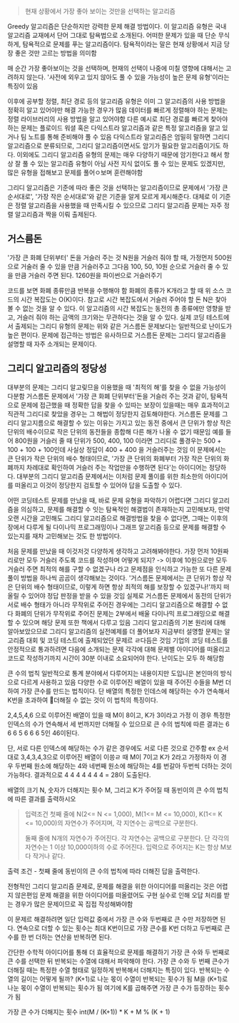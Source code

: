 > 현재 상황에서 가장 좋아 보이는 것만을 선택하는 알고리즘

Greedy 알고리즘은 단순하지만 강력한 문제 해결 방법이다. 이 알고리즘 유형은 국내 알고리즘 교재에서 단어 그대로 탐욕법으로 소개된다.
어떠한 문제가 있을 때 단순 무식하게, 탐욕적으로 문제를 푸는 알고리즘이다.
탐욕적이라는 말은 현재 상황에서 지금 당장 좋은 것만 고르는 방법을 의미함

매 순간 가장 좋아보이는 것을 선택하며, 현재의 선택이 나중에 미칠 영향에 대해서는 고려하지 않는다.
'사전에 외우고 있지 않아도 풀 수 있을 가능성이 높은 문제 유형'이라는 특징이 있음

이후에 공부할 정렬, 최단 경로 등의 알고리즘 유형은 이미 그 알고리즘의 사용 방법을 정확히 알고 있어야만 해결 가능한 경우가 많음
데이터를 빠르게 정렬해야 하는 문제는 정렬 라이브러리의 사용 방법을 알고 있어야함
다른 예시로 최단 경로를 빠르게 찾아야 하는 문제는 플로이드 워셜 혹은 다익스트라 알고리즘과 같은 특정 알고리즘을 알고 있거나 팀 노트를 통해 준비해야 풀 수 있음
다익스트라 알고리즘은 엄밀히 말하면 그리디 알고리즘으로 분류되므로, 그리디 알고리즘이면서도 암기가 필요한 알고리즘이기도 하다.
이외에도 그리디 알고리즘 유형의 문제는 매우 다양하기 때문에 암기한다고 해서 항상 잘 풀 수 있는 알고리즘 유형이 아님
사전 지식 없이도 풀 수 있는 문제도 있겠지만, 많은 유형을 접해보고 문제를 풀어ㅇ보며 훈련해야함

그리디 알고리즘은 기준에 따라 좋은 것을 선택하는 알고리즘이므로 문제에서 '가장 큰 순서대로', '가장 작은 순서대로'와 같은 기준을 알게 모르게 제시해준다. 대체로 이 기준은 정렬 알고리즘을 사용했을 때 만족시킬 수 있으므로 그리디 알고리즘 문제는 자주 정렬 알고리즘과 짝을 이뤄 출제된다.
## 거스름돈
'가장 큰 화폐 단위부터' 돈을 거슬러 주는 것
N원을 거슬러 줘야 할 때, 가정먼저 500원으로 거술러 줄 수 있을 만큼 거슬러주고
그다음 100, 50, 10원 순으로 거슬러 줄 수 있을 만큼 거슬러 주면 된다.
1260원을 파이썬으로 거슬러주기

코드를 보면 화폐 종류만큼 반복을 수행해야 함
화폐의 종류가 K개라고 할 때 위 소스 코드의 시간 복잡도는 O(K)이다.
참고로 시간 복잡도에서 거슬러 주어야 할 돈 N은 찾아볼 수 없는 것을 알 수 있다.
이 알고리즘의 시간 복잡도는 동전의 총 종류에만 영향을 받고, 거슬러 줘야 하는 금액의 크기와는 무관하다는 것을 알 수 있다.
실제 코딩 테스트에서 출제되는 그리디 유형의 문제는 위와 같은 거스름돈 문제보다는 일반적으로 난이도가 높은 편이다.
문제에 접근하는 방법은 유사하므로 거스름돈 문제는 그리디 알고리즘을 설명할 때 자주 소개되는 문제이다.

## 그리디 알고리즘의 정당성
대부분의 문제는 그리디 알고맂므을 이용했을 때 '최적의 해'를 찾을 수 없을 가능성이 다분함
거스름돈 문제에서 '가장 큰 화폐 단위부터'돈을 거슬러 주는 것과 같이, 탐욕적으로 문제에 접근했을 때 정확한 답을 찾을 수 있따는 보장이 있을때는 매우 효과적이고 직관적
그리디로 찾았을 경우는 그 해법이 정당한지 검토해야한다.
거스름돈 문제를 그리디 알고지름으로 해결할 수 있는 이유는 가지고 있는 동전 중에서 큰 단위가 항상 작은 단위의 배수이므로 작은 단위의 동전들을 종합해 다른 해가 나올 수 없기 때문임
예를 들어 800원을 거슬러 줄 때 단위가 500, 400, 100 이라면 그리디로 풀경우는 500 + 100 + 100 + 100인데 사실상 정답이 400 + 400 을 거슬러주는 것임
이 문제에서는 큰 단위가 작은 단위의 배수 형태이므로, '가장 큰 단위의 화폐부터 가장 작은 단위의 화폐까지 차례대로 확인하여 거슬러 주는 작업만을 수행하면 된다'는 아이디어는 정당하다. 대부분의 그리디 알고리즘 문제에서는 이처럼 문제 풀이를 위한 최소한의 아이디어를 떠올리고 이것이 정당한지 검토할 수 있어야 답을 도출할 수 있다.

어떤 코딩테스트 문제를 만났을 때, 바로 문제 유형을 파악하기 어렵다면 그리디 알고리즘을 의심하고, 문제를 해결할 수 잇는 탐욕적인 해결법이 존재하는지 고민해보자, 만약 오랜 시간을 고민해도 그리디 알고리즘으로 해결방법을 찾을 수 없다면, 그때는 이후의 장에서 다루게 될 다이나믹 프로그래밍이나 그래프 알고리즘 등으로 문제를 해결할 수 있는지를 재차 고민해보는 것도 한 방법이다.

처음 문제를 만났을 때 이것저것 다양하게 생각하고 고려해봐야한다.
가장 먼저 10원짜리로만 모두 거슬러 주도록 코드를 작성하며 어떻게 되지?
-> 이후에 10원으로만 모두 거슬러 주면 최적의 해를 구할 수 없겠구나 라고 문제점을 인식하고 가능한 또 다른 문제풀이 방법을 하나씩 곰곰이 생각해보는 것이다. 
'거스름돈 문제에서는 큰 단위가 항상 작은 단위의 배수 형태이므로, 이렇게 하면 항상 최적의 해를 보장할 수 있겠구나!'까지 떠올릴 수 있어야 정답 판정을 받을 수 있을 것임
실제로 거스름돈 문제에서 동전의 단위가 서로 배수 형태가 아니라 무작위로 주어진 경우에는 그리디 알고리즘으로 해결할 수 없다 화폐의 단위가 무작위로 주어진 문제는 2부에서 배울 다이나믹 프로그래밍으로 해결할 수 있으며 해당 문제 또한 책에서 다루고 있음
그리디 알고리즘의 기본 원리에 대해 알아보았으므로 그리디 알고리즘의 실전예제를 더 풀어보자
지금부터 설명할 문제는 알고리즘 대회 및 코딩 테스트에 출제되었던 문제르 ㄹ다듬은 것임
기업의 코딩 테스트를 안정적으로 통과하려면 다음에 소개되는 문제 각각에 대해 문제별 아이디어를 떠올리고 코드로 작성하기까지 시간이 30분 이내로 소요되어야 한다. 난이도는 모두 하 해당함

큰 수의 법칙
일반적으로 통계 분야에서 다루어지는 내용이지만 도입니은 본인마의 방식으로 다르게 사용하고 있음
다양한 수로 이루어진 배열이 있을 때 주어진 수들을 M번 더하여 가장 큰수를 만드는 법칙이다.
단 배열의 특정한 인데스에 해당하는 수가 연속해서 K번을 초과하여 더해질 수 없는 것이 이 법칙의 특징이다.

2,4,5,4,6 으로 이루어진 배열이 있을 때 M이 8이고, K가 3이라고 가정
이 경우 특정한 인덱스의 수가 연속해서 세 번까지만 더해질 수 있으므로 큰 수의 법칙에 따른 결과는 6 6 6 5 6 6 6 5인 46이된다.

단, 서로 다른 인덱스에 해당하는 수가 같은 경우에도 서로 다른 것으로 간주함
ex 순서대로 3,4,3,4,3으로 이루어진 배열이 이씅ㄹ 때 M이 7이고 K가 2라고 가정하자 이 경우 두번째 원소에 해당하는 4와 네번째 원소에 해당하는 4를 번갈아 두번씩 더하는 것이 가능하다. 결과적으로 4 4 4 4 4 4 4 = 28이 도출된다.

배열의 크기 N, 숫자가 더해지는 횟수 M, 그리고 K가 주어질 때 동빈이의 큰 수의 법칙에 따른 결과를 출력하시오
> 입력조건
> 첫째 줄에 N(2<= N <= 1,000), M(1<= M <= 10,000), K(1<= K <= 10,000)의 자연수가 주어지며, 각 지연수는 공백으로 구분한다.
> 
> 둘째 줄에 N개의 자연수가 주어진다. 각 자연수는 공백으로 구분한다. 단 각각의 자연수는 1 이상 10,000이하의 수로 주어진다.
> 입력으로 주어지는 K는 항상 M보다 작거나 같다.

출력 조건 - 첫째 줄에 동빈이의 큰 수의 법칙에 따라 더해진 답을 출력한다.

전형적인 그리디 알고리즘 문제로, 문제를 해결을 위한 아이디어를 떠올리는 것은 어렵지 않은편임
문제 해결을 위한 아이디어를 떠올렸어도 구현 실수로 인해 오답 처리를 받는 경우가 많은 문제이므로 꼭 집접 작성해봐야함

이 문제르 해결하려면 일단 입력값 중에서 가장 큰 수와 두번째로 큰 수만 저장하면 된다.
연속으로 더할 수 있는 횟수는 최대 K번이므로 가장 큰수를 K번 더하고 두번째로 큰 수를 한 번 더하는 연산을 반복하면 된다.

간단한 수학적 아이디어를 통해 더 효율적으로 문제를 해결하기
가장 큰 수와 두 번째로 큰 수를 선택한 뒤
반복되는 수열에 대해서 파악해야 한다. 가장 큰 수와 두 번째 큰수가 더해질 때는 특정한 수열 형태로 일정하게 반복해서 더해지는 특징이 있다.
반복되는 수열의 길이는 어떻게 될까?
(K+1)로 나눈 몫이 수열이 반복되는 횟수가 됨
M을 (K+1)로 나눈 몫이 수열이 반복되는 횟수가 됨
여기에 K를 곱해주면 가장 큰 수가 등장하는 횟수가 됨

가장 큰 수가 더해지는 횟수
int(M / (K+1)) * K + M % (K + 1)
